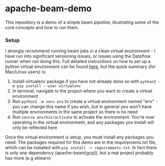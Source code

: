 # apache-beam-demo

This repository is a demo of a simple beam pipeline, illustrating some of the core concepts and how to run them.

### Setup

I strongly recommend running beam jobs in a clean virtual environment - I have run into significant versioning issues, or issues using the Dataflow runner when not doing this. Full detailed instructions on how to set up a python virtual environment can be found [here](https://packaging.python.org/guides/installing-using-pip-and-virtual-environments/), but the quick summary (for Mac/Linux users) is:

1) Install virtualenv package if you have not already done so with `python3 -m pip install --user virtualenv`
2) In terminal, navigate to the project where you want to create a virtual environment
3) Run `python3 -m venv env` to create a virtual environment named "env" - you can change this name if you wish, but in general you won't have multiple environments in the same project so there is no need
4) Run `source env/bin/activate` to activate the environment. You're now operating in the virtual environment, and any packages you install will only be reflected here

Once the virtual environment is setup, you must install any packages you need. The packages required for this demo are in the requirements.txt file, which can be installed with `pip install -r requirements.txt`. In fact there is only one dependency (apache-beam[gcp]), but a real project probably has more (e.g sklearn)
